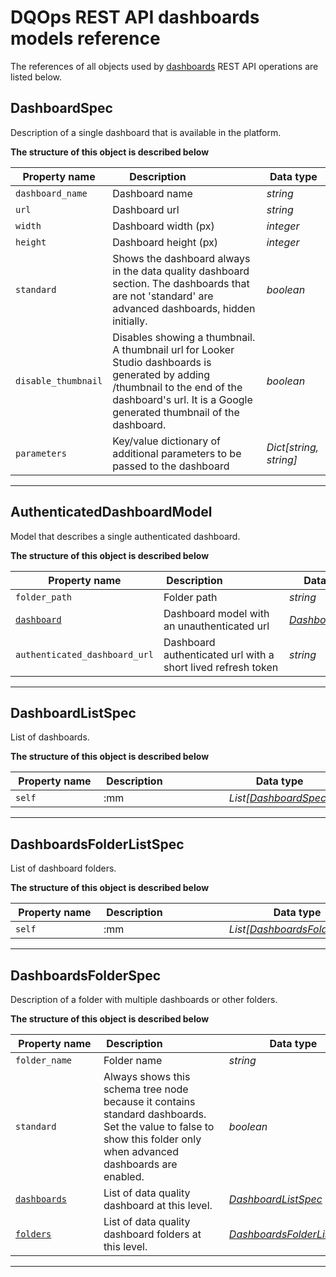 # DQOps REST API dashboards models reference
The references of all objects used by [dashboards](/docs/client/operations/dashboards.md) REST API operations are listed below.


## DashboardSpec
Description of a single dashboard that is available in the platform.


**The structure of this object is described below**


|&nbsp;Property&nbsp;name&nbsp;|&nbsp;Description&nbsp;&nbsp;&nbsp;&nbsp;&nbsp;&nbsp;&nbsp;&nbsp;&nbsp;&nbsp;&nbsp;&nbsp;&nbsp;&nbsp;&nbsp;&nbsp;&nbsp;&nbsp;&nbsp;&nbsp;&nbsp;|&nbsp;Data&nbsp;type&nbsp;|
|---------------|---------------------------------|-----------|
|<span class="no-wrap-code">`dashboard_name`</span>|Dashboard name|*string*|
|<span class="no-wrap-code">`url`</span>|Dashboard url|*string*|
|<span class="no-wrap-code">`width`</span>|Dashboard width (px)|*integer*|
|<span class="no-wrap-code">`height`</span>|Dashboard height (px)|*integer*|
|<span class="no-wrap-code">`standard`</span>|Shows the dashboard always in the data quality dashboard section. The dashboards that are not 'standard' are advanced dashboards, hidden initially.|*boolean*|
|<span class="no-wrap-code">`disable_thumbnail`</span>|Disables showing a thumbnail. A thumbnail url for Looker Studio dashboards is generated by adding /thumbnail to the end of the dashboard's url. It is a Google generated thumbnail of the dashboard.|*boolean*|
|<span class="no-wrap-code">`parameters`</span>|Key/value dictionary of additional parameters to be passed to the dashboard|*Dict[string, string]*|


___

## AuthenticatedDashboardModel
Model that describes a single authenticated dashboard.


**The structure of this object is described below**


|&nbsp;Property&nbsp;name&nbsp;|&nbsp;Description&nbsp;&nbsp;&nbsp;&nbsp;&nbsp;&nbsp;&nbsp;&nbsp;&nbsp;&nbsp;&nbsp;&nbsp;&nbsp;&nbsp;&nbsp;&nbsp;&nbsp;&nbsp;&nbsp;&nbsp;&nbsp;|&nbsp;Data&nbsp;type&nbsp;|
|---------------|---------------------------------|-----------|
|<span class="no-wrap-code">`folder_path`</span>|Folder path|*string*|
|<span class="no-wrap-code">[`dashboard`](#dashboardspec)</span>|Dashboard model with an unauthenticated url|*[DashboardSpec](#dashboardspec)*|
|<span class="no-wrap-code">`authenticated_dashboard_url`</span>|Dashboard authenticated url with a short lived refresh token|*string*|


___

## DashboardListSpec
List of dashboards.


**The structure of this object is described below**


|&nbsp;Property&nbsp;name&nbsp;|&nbsp;Description&nbsp;&nbsp;&nbsp;&nbsp;&nbsp;&nbsp;&nbsp;&nbsp;&nbsp;&nbsp;&nbsp;&nbsp;&nbsp;&nbsp;&nbsp;&nbsp;&nbsp;&nbsp;&nbsp;&nbsp;&nbsp;|&nbsp;Data&nbsp;type&nbsp;|
|---------------|---------------------------------|-----------|
|<span class="no-wrap-code">`self`</span>|:mm|*List[[DashboardSpec](/docs/client/models/dashboards.md#dashboardspec)]*|


___

## DashboardsFolderListSpec
List of dashboard folders.


**The structure of this object is described below**


|&nbsp;Property&nbsp;name&nbsp;|&nbsp;Description&nbsp;&nbsp;&nbsp;&nbsp;&nbsp;&nbsp;&nbsp;&nbsp;&nbsp;&nbsp;&nbsp;&nbsp;&nbsp;&nbsp;&nbsp;&nbsp;&nbsp;&nbsp;&nbsp;&nbsp;&nbsp;|&nbsp;Data&nbsp;type&nbsp;|
|---------------|---------------------------------|-----------|
|<span class="no-wrap-code">`self`</span>|:mm|*List[[DashboardsFolderSpec](/docs/client/models/dashboards.md#dashboardsfolderspec)]*|


___

## DashboardsFolderSpec
Description of a folder with multiple dashboards or other folders.


**The structure of this object is described below**


|&nbsp;Property&nbsp;name&nbsp;|&nbsp;Description&nbsp;&nbsp;&nbsp;&nbsp;&nbsp;&nbsp;&nbsp;&nbsp;&nbsp;&nbsp;&nbsp;&nbsp;&nbsp;&nbsp;&nbsp;&nbsp;&nbsp;&nbsp;&nbsp;&nbsp;&nbsp;|&nbsp;Data&nbsp;type&nbsp;|
|---------------|---------------------------------|-----------|
|<span class="no-wrap-code">`folder_name`</span>|Folder name|*string*|
|<span class="no-wrap-code">`standard`</span>|Always shows this schema tree node because it contains standard dashboards. Set the value to false to show this folder only when advanced dashboards are enabled.|*boolean*|
|<span class="no-wrap-code">[`dashboards`](#dashboardlistspec)</span>|List of data quality dashboard at this level.|*[DashboardListSpec](#dashboardlistspec)*|
|<span class="no-wrap-code">[`folders`](#dashboardsfolderlistspec)</span>|List of data quality dashboard folders at this level.|*[DashboardsFolderListSpec](#dashboardsfolderlistspec)*|


___

